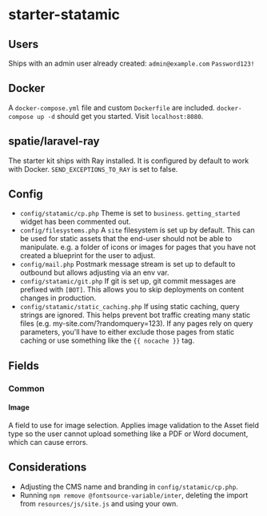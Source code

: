 # starter-statamic

## Users

Ships with an admin user already created: `admin@example.com` `Password123!`

## Docker

A `docker-compose.yml` file and custom `Dockerfile` are included. `docker-compose up -d` should get you started. Visit `localhost:8080`.

## spatie/laravel-ray

The starter kit ships with Ray installed. It is configured by default to work with Docker. `SEND_EXCEPTIONS_TO_RAY` is set to false.

## Config

-   `config/statamic/cp.php` Theme is set to `business`. `getting_started` widget has been commented out.
-   `config/filesystems.php` A `site` filesystem is set up by default. This can be used for static assets that the end-user should not be able to manipulate. e.g. a folder of icons or images for pages that you have not created a blueprint for the user to adjust.
-   `config/mail.php` Postmark message stream is set up to default to outbound but allows adjusting via an env var.
-   `config/statamic/git.php` If git is set up, git commit messages are prefixed with `[BOT]`. This allows you to skip deployments on content changes in production.
-   `config/statamic/static_caching.php` If using static caching, query strings are ignored. This helps prevent bot traffic creating many static files (e.g. my-site.com/?randomquery=123). If any pages rely on query parameters, you'll have to either exclude those pages from static caching or use something like the `{{ nocache }}` tag.

## Fields

### Common

#### Image

A field to use for image selection. Applies image validation to the Asset field type so the user cannot upload something like a PDF or Word document, which can cause errors.

## Considerations

-   Adjusting the CMS name and branding in `config/statamic/cp.php`.
-   Running `npm remove @fontsource-variable/inter`, deleting the import from `resources/js/site.js` and using your own.
